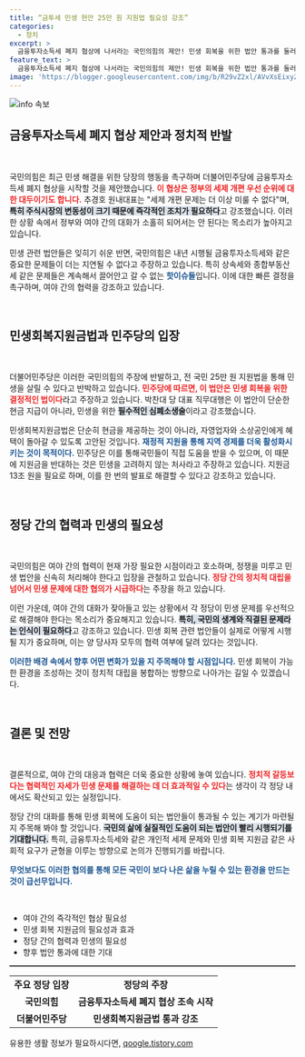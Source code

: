 ```yaml
---
title: “금투세 민생 현안 25만 원 지원법 필요성 강조”
categories:
  - 정치
excerpt: >
  금융투자소득세 폐지 협상에 나서라는 국민의힘의 제안! 민생 회복을 위한 법안 통과를 둘러싼 여야의 치열한 공방이 예고됩니다. 과연 어떤 결론이 날까? 클릭하세요!
feature_text: >
  금융투자소득세 폐지 협상에 나서라는 국민의힘의 제안! 민생 회복을 위한 법안 통과를 둘러싼 여야의 치열한 공방이 예고됩니다. 과연 어떤 결론이 날까? 클릭하세요!
image: 'https://blogger.googleusercontent.com/img/b/R29vZ2xl/AVvXsEixyZcFfHzMRdzZMjFBmAUKJYCLCGyLL1o632UiGVXcaFdKo_bkvkuCioo0uUKlGfBVcT3P84aROyZIXSBEx3Aw5nCQ3pTgDom1WDC4m8eifvWiAmWEEVb4x6G_l8C0QH225ldMjyaFvpxGEBGNO37VmDTDMHGhJPq73UglMfDca1-0aw/s1600/blogspot.png'
---
```


<p><img src="https://blogger.googleusercontent.com/img/b/R29vZ2xl/AVvXsEixyZcFfHzMRdzZMjFBmAUKJYCLCGyLL1o632UiGVXcaFdKo_bkvkuCioo0uUKlGfBVcT3P84aROyZIXSBEx3Aw5nCQ3pTgDom1WDC4m8eifvWiAmWEEVb4x6G_l8C0QH225ldMjyaFvpxGEBGNO37VmDTDMHGhJPq73UglMfDca1-0aw/s1600/blogspot.png" alt="info 속보" /></p>

<h2 data-ke-size="size26">금융투자소득세 폐지 협상 제안과 정치적 반발</h2>

<p data-ke-size="size16">&nbsp;</p>  

<p>국민의힘은 최근 민생 해결을 위한 당장의 행동을 촉구하며 더불어민주당에 금융투자소득세 폐지 협상을 시작할 것을 제안했습니다. <b><span style="color: #ee2323;">이 협상은 정부의 세제 개편 우선 순위에 대한 대두이기도 합니다.</span></b> 추경호 원내대표는 "세제 개편 문제는 더 이상 미룰 수 없다"며, <b><span style="background-color: #21538527;">특히 주식시장의 변동성이 크기 때문에 즉각적인 조치가 필요하다</span></b>고 강조했습니다. 이러한 상황 속에서 정부와 여야 간의 대화가 소홀히 되어서는 안 된다는 목소리가 높아지고 있습니다. </p>

<p>민생 관련 법안들은 잊히기 쉬운 반면, 국민의힘은 내년 시행될 금융투자소득세와 같은 중요한 문제들이 더는 지연될 수 없다고 주장하고 있습니다. 특히 상속세와 종합부동산세 같은 문제들은 계속해서 끌어안고 갈 수 없는 <b><span style="color: #1a5490;">핫이슈들</span></b>입니다. 이에 대한 빠른 결정을 촉구하며, 여야 간의 협력을 강조하고 있습니다. </p>

<p data-ke-size="size16">&nbsp;</p>  

<h2 data-ke-size="size26">민생회복지원금법과 민주당의 입장</h2>

<p data-ke-size="size16">&nbsp;</p>  

<p>더불어민주당은 이러한 국민의힘의 주장에 반발하고, 전 국민 25만 원 지원법을 통해 민생을 살릴 수 있다고 반박하고 있습니다. <b><span style="color: #ee2323;">민주당에 따르면, 이 법안은 민생 회복을 위한 결정적인 법이다</span></b>라고 주장하고 있습니다. 박찬대 당 대표 직무대행은 이 법안이 단순한 현금 지급이 아니라, 민생을 위한 <b><span style="background-color: #21538527;">필수적인 심폐소생술</span></b>이라고 강조했습니다. </p>

<p>민생회복지원금법은 단순히 현금을 제공하는 것이 아니라, 자영업자와 소상공인에게 혜택이 돌아갈 수 있도록 고안된 것입니다. <b><span style="color: #1a5490;">재정적 지원을 통해 지역 경제를 더욱 활성화시키는 것이 목적이다.</span></b> 민주당은 이를 통해국민들이 직접 도움을 받을 수 있으며, 이 때문에 지원금을 반대하는 것은 민생을 고려하지 않는 처사라고 주장하고 있습니다. 지원금 13조 원을 필요로 하며, 이를 한 번의 발표로 해결할 수 있다고 강조하고 있습니다. </p>

<p data-ke-size="size16">&nbsp;</p>  

<h2 data-ke-size="size26">정당 간의 협력과 민생의 필요성</h2>

<p data-ke-size="size16">&nbsp;</p>  

<p>국민의힘은 여야 간의 협력이 현재 가장 필요한 시점이라고 호소하며, 정쟁을 미루고 민생 법안을 신속히 처리해야 한다고 입장을 관철하고 있습니다. <b><span style="color: #ee2323;">정당 간의 정치적 대립을 넘어서 민생 문제에 대한 협의가 시급하다</span></b>는 주장을 하고 있습니다. </p>

<p>이런 가운데, 여야 간의 대화가 잦아들고 있는 상황에서 각 정당이 민생 문제를 우선적으로 해결해야 한다는 목소리가 중요해지고 있습니다. <b><span style="background-color: #21538527;">특히, 국민의 생계와 직결된 문제라는 인식이 필요하다</span></b>고 강조하고 있습니다. 민생 회복 관련 법안들이 실제로 어떻게 시행될 지가 중요하며, 이는 양 당사자 모두의 협력 여부에 달려 있다는 것입니다. </p>

<p><b><span style="color: #1a5490;">이러한 배경 속에서 향후 어떤 변화가 있을 지 주목해야 할 시점입니다.</span></b> 민생 회복이 가능한 환경을 조성하는 것이 정치적 대립을 봉합하는 방향으로 나아가는 길일 수 있겠습니다. </p>

<p data-ke-size="size16">&nbsp;</p>  

<h2 data-ke-size="size26">결론 및 전망</h2>

<p data-ke-size="size16">&nbsp;</p>  

<p>결론적으로, 여야 간의 대응과 협력은 더욱 중요한 상황에 놓여 있습니다. <b><span style="color: #ee2323;">정치적 갈등보다는 협력적인 자세가 민생 문제를 해결하는 데 더 효과적일 수 있다</span></b>는 생각이 각 정당 내에서도 확산되고 있는 실정입니다. </p>

<p>정당 간의 대화를 통해 민생 회복에 도움이 되는 법안들이 통과될 수 있는 계기가 마련될 지 주목해 봐야 할 것입니다. <b><span style="background-color: #21538527;">국민의 삶에 실질적인 도움이 되는 법안이 빨리 시행되기를 기대합니다.</span></b> 특히, 금융투자소득세와 같은 개인적 세제 문제와 민생 회복 지원금 같은 사회적 요구가 균형을 이루는 방향으로 논의가 진행되기를 바랍니다. </p>

<p><b><span style="color: #1a5490;">무엇보다도 이러한 협의를 통해 모든 국민이 보다 나은 삶을 누릴 수 있는 환경을 만드는 것이 급선무입니다.</span></b> </p>

<p data-ke-size="size16">&nbsp;</p>

<ul>
    <li>여야 간의 즉각적인 협상 필요성</li>
    <li>민생 회복 지원금의 필요성과 효과</li>
    <li>정당 간의 협력과 민생의 필요성</li>
    <li>향후 법안 통과에 대한 기대</li>
</ul>

<hr style="height:2px; border:none; color:#333; background-color:#333;">

<table style="width:100%;">
    <tr>
        <td style="text-align: center; height: 17px;"><b>주요 정당 입장</b></td>
        <td style="text-align: center; height: 17px;"><b>정당의 주장</b></td>
    </tr>
    <tr>
        <td style="text-align: center; height: 17px;"><b>국민의힘</b></td>
        <td style="text-align: center; height: 17px;"><b>금융투자소득세 폐지 협상 조속 시작</b></td>
    </tr>
    <tr>
        <td style="text-align: center; height: 17px;"><b>더불어민주당</b></td>
        <td style="text-align: center; height: 17px;"><b>민생회복지원금법 통과 강조</b></td>
    </tr>
</table>
유용한 생활 정보가 필요하시다면, <a href="https://qoogle.tistory.com" rel="dofollow">qoogle.tistory.com</a>



